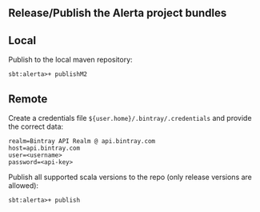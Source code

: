 Release/Publish the Alerta project bundles
------------------------------------------

## Local

Publish to the local maven repository:
```sbtshell
sbt:alerta>+ publishM2
```

## Remote

Create a credentials file `${user.home}/.bintray/.credentials` and provide the correct data:

```properties
realm=Bintray API Realm @ api.bintray.com
host=api.bintray.com
user=<username>
password=<api-key>

```

Publish all supported scala versions to the repo (only release versions are allowed):
```sbtshell
sbt:alerta>+ publish
```